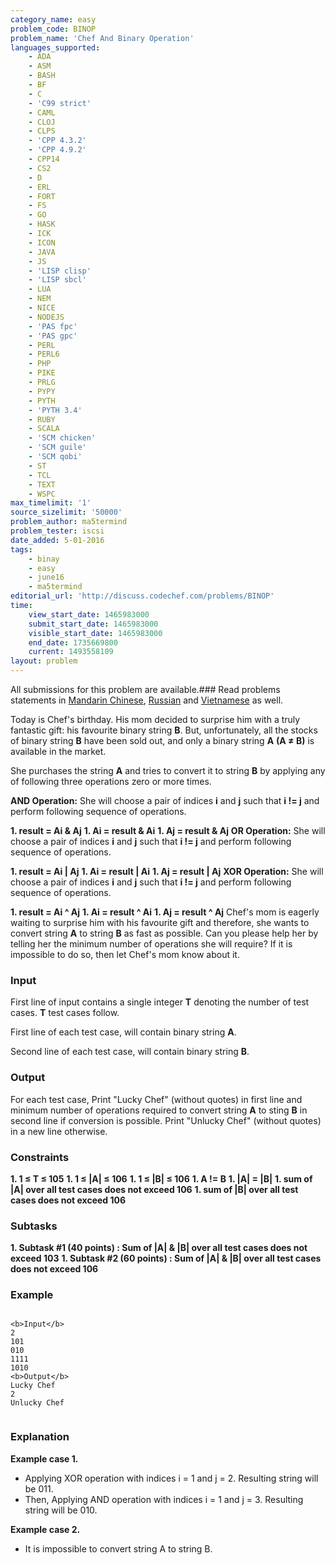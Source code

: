 ```yaml
---
category_name: easy
problem_code: BINOP
problem_name: 'Chef And Binary Operation'
languages_supported:
    - ADA
    - ASM
    - BASH
    - BF
    - C
    - 'C99 strict'
    - CAML
    - CLOJ
    - CLPS
    - 'CPP 4.3.2'
    - 'CPP 4.9.2'
    - CPP14
    - CS2
    - D
    - ERL
    - FORT
    - FS
    - GO
    - HASK
    - ICK
    - ICON
    - JAVA
    - JS
    - 'LISP clisp'
    - 'LISP sbcl'
    - LUA
    - NEM
    - NICE
    - NODEJS
    - 'PAS fpc'
    - 'PAS gpc'
    - PERL
    - PERL6
    - PHP
    - PIKE
    - PRLG
    - PYPY
    - PYTH
    - 'PYTH 3.4'
    - RUBY
    - SCALA
    - 'SCM chicken'
    - 'SCM guile'
    - 'SCM qobi'
    - ST
    - TCL
    - TEXT
    - WSPC
max_timelimit: '1'
source_sizelimit: '50000'
problem_author: ma5termind
problem_tester: iscsi
date_added: 5-01-2016
tags:
    - binay
    - easy
    - june16
    - ma5termind
editorial_url: 'http://discuss.codechef.com/problems/BINOP'
time:
    view_start_date: 1465983000
    submit_start_date: 1465983000
    visible_start_date: 1465983000
    end_date: 1735669800
    current: 1493558109
layout: problem
---
```

All submissions for this problem are available.###  Read problems statements in [Mandarin Chinese](http://www.codechef.com/download/translated/JUNE16/mandarin/BINOP.pdf), [Russian](http://www.codechef.com/download/translated/JUNE16/russian/BINOP.pdf) and [Vietnamese](http://www.codechef.com/download/translated/JUNE16/vietnamese/BINOP.pdf) as well.

Today is Chef's birthday. His mom decided to surprise him with a truly fantastic gift: his favourite binary string **B**. But, unfortunately, all the stocks of binary string **B** have been sold out, and only a binary string **A** **(A ≠ B)** is available in the market.

She purchases the string **A** and tries to convert it to string **B** by applying any of following three operations zero or more times.

**AND Operation:**
She will choose a pair of indices **i** and **j** such that **i != j** and perform following sequence of operations.

**1. result = Ai & Aj** 
**1. Ai = result & Ai** 
**1. Aj = result & Aj** 
**OR Operation:**
She will choose a pair of indices **i** and **j** such that **i != j** and perform following sequence of operations.

**1. result = Ai | Aj** 
**1. Ai = result | Ai** 
**1. Aj = result | Aj** 
**XOR Operation:**
She will choose a pair of indices **i** and **j** such that **i != j** and perform following sequence of operations.

**1. result = Ai ^ Aj** 
**1. Ai = result ^ Ai** 
**1. Aj = result ^ Aj** 
Chef's mom is eagerly waiting to surprise him with his favourite gift and therefore, she wants to convert string **A** to string **B** as fast as possible. Can you please help her by telling her the minimum number of operations she will require? If it is impossible to do so, then let Chef's mom know about it.

### Input

First line of input contains a single integer **T** denoting the number of test cases. **T** test cases follow.

First line of each test case, will contain binary string **A**.

Second line of each test case, will contain binary string **B**.

### Output

For each test case, Print "Lucky Chef" (without quotes) in first line and minimum number of operations required to convert string **A** to sting **B** in second line if conversion is possible. Print "Unlucky Chef" (without quotes) in a new line otherwise.

### Constraints

**1. 1 ≤ T ≤ 105** 
**1. 1 ≤ |A| ≤ 106** 
**1. 1 ≤ |B| ≤ 106** 
**1. A != B** 
**1. |A| = |B|** 
**1. sum of |A| over all test cases does not exceed 106** 
**1. sum of |B| over all test cases does not exceed 106** 
### Subtasks

**1. Subtask #1 (40 points) : Sum of |A| & |B| over all test cases does not exceed 103** 
**1. Subtask #2 (60 points) : Sum of |A| & |B| over all test cases does not exceed 106** 
### Example

```

<b>Input</b>
2
101
010
1111
1010
<b>Output</b>
Lucky Chef
2
Unlucky Chef


```
### Explanation

**Example case 1.**

- Applying XOR operation with indices i = 1 and j = 2. Resulting string will be 011.
- Then, Applying AND operation with indices i = 1 and j = 3. Resulting string will be 010.


**Example case 2.**

- It is impossible to convert string A to string B.
